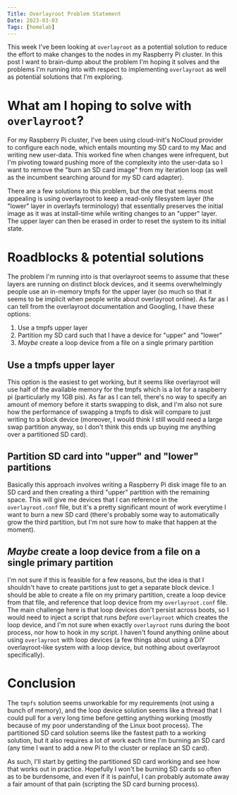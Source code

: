 ```yaml
---
Title: Overlayroot Problem Statement
Date: 2023-03-03
Tags: [homelab]
---
```


This week I've been looking at `overlayroot` as a potential solution to reduce
the effort to make changes to the nodes in my Raspberry Pi cluster. In this
post I want to brain-dump about the problem I'm hoping it solves and the
problems I'm running into with respect to implementing `overlayroot` as well as
potential solutions that I'm exploring.

<!-- more -->

# What am I hoping to solve with `overlayroot`?

For my Raspberry Pi cluster, I've been using cloud-init's NoCloud provider to
configure each node, which entails mounting my SD card to my Mac and writing
new user-data. This worked fine when changes were infrequent, but I'm pivoting
toward pushing more of the complexity into the user-data so I want to remove
the "burn an SD card image" from my iteration loop (as well as the incumbent
searching around for my SD card adapter).

There are a few solutions to this problem, but the one that seems most
appealing is using overlayroot to keep a read-only filesystem layer (the
"lower" layer in overlayfs terminology) that essentially preserves the initial
image as it was at install-time while writing changes to an "upper" layer. The
upper layer can then be erased in order to reset the system to its initial
state.

# Roadblocks & potential solutions

The problem I'm running into is that overlayroot seems to assume that these
layers are running on distinct block devices, and it seems overwhelmingly
people use an in-memory tmpfs for the upper layer (so much so that it seems to
be implicit when people write about overlayroot online). As far as I can tell
from the overlayroot documentation and Googling, I have these options:

1. Use a tmpfs upper layer
2. Partition my SD card such that I have a device for "upper" and "lower"
3. *Maybe* create a loop device from a file on a single primary partition

## Use a tmpfs upper layer

This option is the easiest to get working, but it seems like overlayroot will
use half of the available memory for the tmpfs which is a lot for a raspberry
pi (particularly my 1GB pis). As far as I can tell, there's no way to specify
an amount of memory before it starts swapping to disk, and I'm also not sure
how the performance of swapping a tmpfs to disk will compare to just writing to
a block device (moreover, I would think I still would need a large swap
partition anyway, so I don't think this ends up buying me anything over a
partitioned SD card).

## Partition SD card into "upper" and "lower" partitions

Basically this approach involves writing a Raspberry Pi disk image file to an
SD card and then creating a third "upper" partition with the remaining space.
This will give me devices that I can reference in the `overlayroot.conf` file,
but it's a pretty significant mount of work everytime I want to burn a new SD
card (there's probably some way to automatically grow the third partition, but
I'm not sure how to make that happen at the moment).

## *Maybe* create a loop device from a file on a single primary partition

I'm not sure if this is feasible for a few reasons, but the idea is that I
shouldn't have to create partitions just to get a separate block device. I
should be able to create a file on my primary partition, create a loop device
from that file, and reference that loop device from my `overlayroot.conf` file.
The main challenge here is that loop devices don't persist across boots, so I
would need to inject a script that runs *before* `overlayroot` which creates
the loop device, and I'm not sure when exactly `overlayroot` runs during the
boot process, nor how to hook in my script. I haven't found anything online
about using `overlayroot` with loop devices (a few things about using a DIY
overlayroot-like system with a loop device, but nothing about overlayroot
specifically).

# Conclusion

The `tmpfs` solution seems unworkable for my requirements (not using a bunch of
memory), and the loop device solution seems like a thread that I could pull for
a very long time before getting anything working (mostly because of my poor
understanding of the Linux boot process). The partitioned SD card solution
seems like the fastest path to a working solution, but it also requires a lot
of work each time I'm burning an SD card (any time I want to add a new Pi to
the cluster or replace an SD card).

As such, I'll start by getting the partitioned SD card working and see how that
works out in practice. Hopefully I won't be burning SD cards so often as to be
burdensome, and even if it is painful, I can probably automate away a fair
amount of that pain (scripting the SD card burning process).
